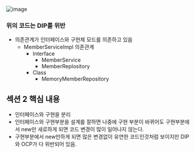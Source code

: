 
 
![image](https://user-images.githubusercontent.com/59104703/163762683-4ecd48d8-dfd7-4c6e-8eb3-23490d6d4b8f.png)

### 위의 코드는 DIP를 위반
- 의존관계가 인터페이스와 구현체 모드를 의존하고 있음
  - MemberServiceImpl 의존관계
    - Interface
        - MemberService
        - MemberReplository
    - Class
        - MemoryMemberRepository


## 섹션 2 핵심 내용 
- 인터페이스와 구현을 분리
- 인터페이스와 구현부분을 설계를 잘하면 나중에 구현 부분이 바뀌어도 구현부분에서 new만 새로하게 되면 코드 변경이 많이 일어나지 않는다.
- 구현부분에서 new만하게 되면 많은 변경없이 유연한 코드인것처럼 보이지만 DIP와 OCP가 다 위반되어 있음.



